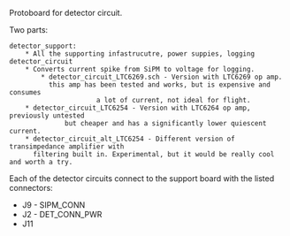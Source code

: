 Protoboard for detector circuit.

Two parts:

	detector_support:
		* All the supporting infastrucutre, power suppies, logging
	detector_circuit
		* Converts current spike from SiPM to voltage for logging.
			* detector_circuit_LTC6269.sch - Version with LTC6269 op amp. 
			  this amp has been tested and works, but is expensive and consumes 
                          a lot of current, not ideal for flight.
		* detector_circuit_LTC6254 - Version with LTC6264 op amp, previously untested
                  but cheaper and has a significantly lower quiescent current.
		* detector_circuit_alt_LTC6254 - Different version of transimpedance amplifier with 
		  filtering built in. Experimental, but it would be really cool and worth a try. 

Each of the detector circuits connect to the support board with the listed connectors:
* J9 - SIPM_CONN
* J2 - DET_CONN_PWR
* J11 



